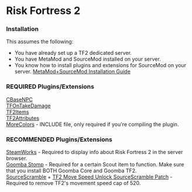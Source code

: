# Risk Fortress 2

### Installation
This assumes the following:
- You have already set up a TF2 dedicated server.
- You have MetaMod and SourceMod installed on your server.
- You know how to install plugins and extensions for SourceMod on your server.
[MetaMod+SourceMod Installation Guide](https://www.youtube.com/watch?v=QF7urRJIgrE)

### REQUIRED Plugins/Extensions
[CBaseNPC](https://github.com/TF2-DMB/CBaseNPC/releases)   
[TFOnTakeDamage](https://github.com/nosoop/SM-TFOnTakeDamage/releases)   
[TF2Items](https://builds.limetech.io/?project=tf2items)   
[TF2Attributes](https://github.com/FlaminSarge/tf2attributes/releases)   
[MoreColors](https://forums.alliedmods.net/showthread.php?t=185016) - INCLUDE file, only required if you're compiling the plugin.

### RECOMMENDED Plugins/Extensions
[SteamWorks](https://github.com/KyleSanderson/SteamWorks/releases) - Required to display info about Risk Fortress 2 in the server browser.   
[Goomba Stomp](https://forums.alliedmods.net/showthread.php?t=111893) - Required for a certain Scout item to function. Make sure that you install BOTH Goomba Core and Goomba TF2.   
[SourceScramble](https://github.com/nosoop/SMExt-SourceScramble/releases) + [TF2 Move Speed Unlock SourceScramble Patch](https://github.com/Mikusch/SourceScramble-Patches) - Required to remove TF2's movement speed cap of 520.
